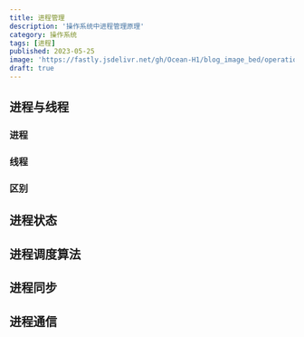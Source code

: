 ```yaml
---
title: 进程管理
description: '操作系统中进程管理原理'
category: 操作系统
tags: [进程]
published: 2023-05-25
image: 'https://fastly.jsdelivr.net/gh/Ocean-H1/blog_image_bed/operationSystem.png'
draft: true
---
```


## 进程与线程

### 进程

### 线程

### 区别

## 进程状态

## 进程调度算法

## 进程同步

## 进程通信